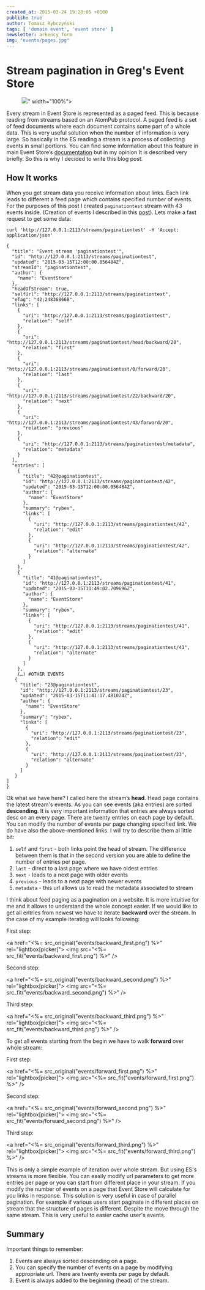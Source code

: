 ```yaml
---
created_at: 2015-03-24 19:28:05 +0100
publish: true
author: Tomasz Rybczyński
tags: [ 'domain event', 'event store' ]
newsletter: arkency_form
img: "events/pages.jpg"
---
```


# Stream pagination in Greg's Event Store

<p>
  <figure>
    <img src="<%= src_fit("events/pages.jpg") %>" width="100%">
  </figure>
</p>

Every stream in Event Store is represented as a paged feed. This is because reading from streams based on an AtomPub protocol. A paged feed is a set of feed documents where each document contains some part of a whole data. This is very useful solution when the number of information is very large. So basically in the ES reading a stream is a process of collecting events in small portions.
You can find some information about this feature in main Event Store’s [documentation](http://docs.geteventstore.com/http-api/3.0.3/reading-streams/) but in my opinion It is described very briefly. So this is why I decided to write this blog post.

<!-- more -->

## How It works

When you get stream data you receive information about links. Each link leads to different a feed page which contains specified number of events. For the purposes of this post I created `paginationtest` stream with 43 events inside.
(Creation of events I described in this [post](/2015/03/your-solid-tool-for-event-sourcing-eventstore-examples/)). Lets make a fast request to get some data:

```
curl 'http://127.0.0.1:2113/streams/paginationtest' -H 'Accept: application/json'

{
  "title": "Event stream 'paginationtest'",
  "id": "http://127.0.0.1:2113/streams/paginationtest",
  "updated": "2015-03-15T12:00:00.056484Z",
  "streamId": "paginationtest",
  "author": {
    "name": "EventStore"
  },
  "headOfStream": true,
  "selfUrl": "http://127.0.0.1:2113/streams/paginationtest",
  "eTag": "42;248368668",
  "links": [
    {
      "uri": "http://127.0.0.1:2113/streams/paginationtest",
      "relation": "self"
    },
    {
      "uri": "http://127.0.0.1:2113/streams/paginationtest/head/backward/20",
      "relation": "first"
    },
    {
      "uri": "http://127.0.0.1:2113/streams/paginationtest/0/forward/20",
      "relation": "last"
    },
    {
      "uri": "http://127.0.0.1:2113/streams/paginationtest/22/backward/20",
      "relation": "next"
    },
    {
      "uri": "http://127.0.0.1:2113/streams/paginationtest/43/forward/20",
      "relation": "previous"
    },
    {
      "uri": "http://127.0.0.1:2113/streams/paginationtest/metadata",
      "relation": "metadata"
    }
  ],
  "entries": [
    {
      "title": "42@paginationtest",
      "id": "http://127.0.0.1:2113/streams/paginationtest/42",
      "updated": "2015-03-15T12:00:00.056484Z",
      "author": {
        "name": "EventStore"
      },
      "summary": "rybex",
      "links": [
        {
          "uri": "http://127.0.0.1:2113/streams/paginationtest/42",
          "relation": "edit"
        },
        {
          "uri": "http://127.0.0.1:2113/streams/paginationtest/42",
          "relation": "alternate"
        }
      ]
    },
    {
      "title": "41@paginationtest",
      "id": "http://127.0.0.1:2113/streams/paginationtest/41",
      "updated": "2015-03-15T11:49:02.709696Z",
      "author": {
        "name": "EventStore"
      },
      "summary": "rybex",
      "links": [
        {
          "uri": "http://127.0.0.1:2113/streams/paginationtest/41",
          "relation": "edit"
        },
        {
          "uri": "http://127.0.0.1:2113/streams/paginationtest/41",
          "relation": "alternate"
        }
      ]
    },
    (…) #OTHER EVENTS
   {
     "title": "23@paginationtest",
     "id": "http://127.0.0.1:2113/streams/paginationtest/23",
     "updated": "2015-03-15T11:41:17.481024Z",
     "author": {
       "name": "EventStore"
     },
     "summary": "rybex",
     "links": [
       {
         "uri": "http://127.0.0.1:2113/streams/paginationtest/23",
         "relation": "edit"
       },
       {
         "uri": "http://127.0.0.1:2113/streams/paginationtest/23",
         "relation": "alternate"
       }
     ]
   }
]
}
```

Ok what we have here? I called here the stream’s **head**. Head page contains the latest stream's events. As you can see events (aka entries) are sorted **descending**. It is very important information that entries are always sorted desc on an every page.
There are twenty entries on each page by default. You can modify the number of events per page changing specified link. We do have also the above-mentioned links. I will try to describe them al little bit:

1. `self` and `first` - both links point the head of stream. The difference between them is that in the second version you are able to define the number of entries per page.
2. `last` -  direct to a last page where we have oldest entries
3. `next` - leads to a next page with older events
4. `previous` - leads to a next page with newer events
5. `metadata` - this url allows us to read the metadata associated to stream

I think about feed paging as a pagination on a website. It is more intuitive for me and it allows to understand the whole concept easier.
If we would like to get all entries from newest we have to iterate **backward** over the stream. In the case of my example iterating will looks following:

First step:

<a href="<%= src_original("events/backward_first.png") %>" rel="lightbox[picker]">
  <img src="<%= src_fit("events/backward_first.png") %>" />
</a>

Second step:

<a href="<%= src_original("events/backward_second.png") %>" rel="lightbox[picker]">
  <img src="<%= src_fit("events/backward_second.png") %>" />
</a>

Third step:

<a href="<%= src_original("events/backward_third.png") %>" rel="lightbox[picker]">
  <img src="<%= src_fit("events/backward_third.png") %>" />
</a>

To get all events starting from the begin we have to walk **forward** over whole stream:

First step:

<a href="<%= src_original("events/forward_first.png") %>" rel="lightbox[picker]">
  <img src="<%= src_fit("events/forward_first.png") %>" />
</a>

Second step:

<a href="<%= src_original("events/forward_second.png") %>" rel="lightbox[picker]">
  <img src="<%= src_fit("events/forward_second.png") %>" />
</a>

Third step:

<a href="<%= src_original("events/forward_third.png") %>" rel="lightbox[picker]">
  <img src="<%= src_fit("events/forward_third.png") %>" />
</a>

This is only a simple example of iteration over whole stream. But using ES's streams is more flexible. You can easily modify url parameters to get more entries per page or you can start from different place in your stream.
If you modify the number of events on a page that Event Store will calculate for you links in response. This solution is very useful in case of parallel pagination. For example
if various users start paginate in different places on stream that the structure of pages is different. Despite the move through the same stream. This is very useful to easier cache user's events.

## Summary

Important things to remember:

1. Events are always sorted descending on a page.
2. You can specify the number of events on a page by modifying appropriate url. There are twenty events per page by default.
3. Event is always added to the beginning (head) of the stream.


